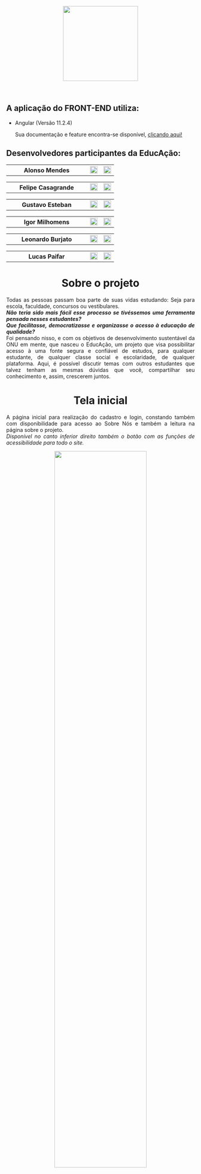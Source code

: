 <p align="center"><img width="200px" src="https://i.imgur.com/ci0jctf.jpg"/></p>
<br>

## A aplicação do FRONT-END utiliza:

<ul>
  <li>Angular (Versão 11.2.4)</li>
  <p>Sua documentação e feature encontra-se disponível, <a href="https://angular.io/">clicando aqui!</a></p>
</ul>

## <h2> Desenvolvedores participantes da EducAção: </h2>

<table>
  <th width="200px">Alonso Mendes</th>
  <td><a href="https://github.com/AlonsoMendes"><img width="20px" src="https://i.imgur.com/aH6XgEL.png"></a></td> 
  <td><a href="https://www.linkedin.com/in/alonso-mendes-15a26b1b6/"><img width="20px" src="https://i.imgur.com/pJ2QVXq.png"></a></td>
</table>
 <table>
  <th width="200px">Felipe Casagrande</th>
  <td><a href="https://github.com/fehcasa"><img width="20px" src="https://i.imgur.com/aH6XgEL.png"></a></td> 
  <td><a href="https://www.linkedin.com/in/felipecasagrande1307/"><img width="20px" src="https://i.imgur.com/pJ2QVXq.png"></a></td>
 </table> 
 <table> 
  <th width="200px">Gustavo Esteban</th>
  <td><a href="https://github.com/Gustavo-Esteban"><img width="20px" src="https://i.imgur.com/aH6XgEL.png"></a></td> 
  <td><a href="https://www.linkedin.com/in/gustavo-esteban/"><img width="20px" src="https://i.imgur.com/pJ2QVXq.png"></a></td>
 </table> 
 <table> 
  <th width="200px">Igor Milhomens</th>
  <td><a href="https://github.com/igorMilhomens"><img width="20px" src="https://i.imgur.com/aH6XgEL.png"></a></td> 
  <td><a href="https://www.linkedin.com/in/igor-milhomens/"><img width="20px" src="https://i.imgur.com/pJ2QVXq.png"></a></td>
 </table> 
 <table> 
  <th width="200px">Leonardo Burjato</th>
  <td><a href="https://github.com/qbleonardo"><img width="20px" src="https://i.imgur.com/aH6XgEL.png"></a></td> 
  <td><a href="https://www.linkedin.com/in/leonardo-burjato/"><img width="20px" src="https://i.imgur.com/pJ2QVXq.png"></a></td>
 </table>  
 <table> 
  <th width="200px">Lucas Paifar</th>
  <td><a href="https://github.com/lpaifar"><img width="20px" src="https://i.imgur.com/aH6XgEL.png"></a></td> 
  <td><a href="https://www.linkedin.com/in/lucaspaifar/"><img width="20px" src="https://i.imgur.com/pJ2QVXq.png"></a></td>
 </table>  
 
## <h1 align="center"> Sobre o projeto</h1>
<p align="justify">Todas as pessoas passam boa parte de suas vidas estudando: Seja para escola, faculdade, concursos ou vestibulares.<br><em><strong>Não teria sido mais fácil esse processo se tivéssemos uma ferramenta pensada nesses estudantes?</strong></em><br> <em><strong>Que facilitasse, democratizasse e organizasse o acesso à educação de qualidade?</strong></em><br> Foi pensando nisso, e com os objetivos de desenvolvimento sustentável da ONU em mente, que nasceu o EducAção, um projeto que visa possibilitar acesso à uma fonte segura e confiável de estudos, para qualquer estudante, de qualquer classe social e escolaridade, de qualquer plataforma. Aqui, é possível discutir temas com outros estudantes que talvez tenham as mesmas dúvidas que você, compartilhar seu conhecimento e, assim, crescerem juntos.</p>

## <h1 align="center"> Tela inicial</h1>
<p align="justify">A página inicial para realização do cadastro e login, constando também com disponibilidade para acesso ao Sobre Nós e também a leitura na página sobre o projeto.<br><em>Disponível no canto inferior direito também o botão com as funções de acessibilidade para todo o site.</em></p>
<p align="center"><img width="70%" src="https://i.imgur.com/bJOfVuT.gif"></p>

## <h1 align="center"> Home</h1>
<p align="justify">Após realizar o acesso a sua conta, você terá acesso à Home qual poderá realizar publicações, visualizar publicação realizada por outros participantes cadastrado no site. Além disso, poderá editar suas postagens, visualizar temas específicos cadastrados no seu canto esquerdo da tela no card de "Tema".</p>
<p align="center"><img width="70%" src="https://i.imgur.com/KpdGp96.jpg"></p>

<p align="center"><img width="200px" src="https://i.imgur.com/AdJMOJr.png"/></p>
<br>

## A aplicação do BACK-END utiliza:
<ul>
 <li>IDE - Eclipse</li>
 <li>MySQL</li>
 <li>JDK - Java</li>
</ul>
<p>As instruções para instalação das ferramentas utilizadas, <a href="https://drive.google.com/drive/folders/1lBthGGtGp_-4NEtF1NOzKeQwdAIUmPQf?usp=sharing">clique aqui!</a></p>


## <h2>Banco de dados</h2>
<p>Protótipo do banco de dados da primeira tabela criada, o projeto escolhido foi o de uma rede social, onde configuramos três tabelas como essenciais que são: USUARIO, TEMA, E POSTAGENS.</p>
<h6>A imagem abaixo consta as tabelas com seus atributos: </h6>  
<img src="https://i.imgur.com/OEOUVVo.png">


## <h2>Application</h2>
<h4>Inicialização da aplicação utilizando Java:</h4>
<img src="https://i.imgur.com/XdzYg0h.png">

## <h2>Application properties:</h2>
 <h4>Permite a configuração e especificação das propriedades para uma aplicação Spring Boot. </h4>
 <img src="https://i.imgur.com/e2mDfRU.png">

 
## <h2>Service:</h2> 
<h4>Responsável pela criação da regra de negócio. Esses arquivos de classe são usados para escrever a lógica de negócios em uma camada diferente, separada do arquivo de classe @RestController.</h4>
<img src="https://i.imgur.com/6mlkXCT.png">


## <h2>Basic Security Config:</h2>
<h4>Responsável por fornecer proteção, mas também autenticação, autorização e armazenamento de senhas.</h4>
<img src="https://i.imgur.com/HpUQwop.png">


## <h2>Controller:</h2>
<h4>Administrar e manipular todos os MVC, é responsável por processar as solicitações de entrada da API REST, preparar uma model e retornar a visualização para ser renderizada como uma resposta.</h4>

<h3>Controller Usuário</h3>
<img src="https://i.imgur.com/6d05Zk4.png">

<h3>Controller Tema</h3>
<img src="https://i.imgur.com/xPnzA2v.png">

<h3>Controller Postagem</h3>
<img src="https://i.imgur.com/HdwbvxS.png">

<h3>Controller ComentarioPostagem</h3>
<img src="https://i.imgur.com/ZkOq3eE.png">


## <h2 align="center"> Conheça mais sobre o projeto!</h2>
<p align="center">Acesse o site e conheça mais sobre o nosso projeto! <strong>Clique no ícone abaixo:</strong></p>
<p align="center"><a href="https://educacao2.herokuapp.com/"><img width="90px" src="https://i.imgur.com/NhBWVw2.png"></p>
